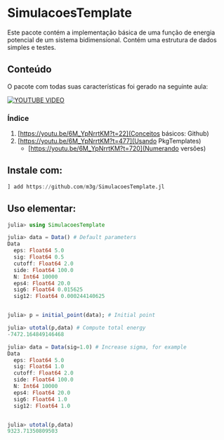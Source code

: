 # SimulacoesTemplate

Este pacote contém a implementação básica de uma função de energia
potencial de um sistema bidimensional. Contém uma estrutura de dados
simples e testes. 

## Conteúdo

O pacote com todas suas características foi gerado na seguinte aula:

[![YOUTUBE VIDEO]()](https://www.youtube.com/watch?v=6M_YpNrrtKM "Julia: Criando pacotes, estruturas, e desenvolvimento.")

### Índice

1. [https://youtu.be/6M_YpNrrtKM?t=22](Conceitos básicos: Github)
2. [https://youtu.be/6M_YpNrrtKM?t=477](Usando PkgTemplates)
    * [https://youtu.be/6M_YpNrrtKM?t=720](Numerando versões)

## Instale com:

```julia
] add https://github.com/m3g/SimulacoesTemplate.jl
```

## Uso elementar:

```julia
julia> using SimulacoesTemplate

julia> data = Data() # Default parameters
Data
  eps: Float64 5.0
  sig: Float64 0.5
  cutoff: Float64 2.0
  side: Float64 100.0
  N: Int64 10000
  eps4: Float64 20.0
  sig6: Float64 0.015625
  sig12: Float64 0.000244140625


julia> p = initial_point(data); # Initial point

julia> utotal(p,data) # Compute total energy
-7472.164849146468

julia> data = Data(sig=1.0) # Increase sigma, for example
Data
  eps: Float64 5.0
  sig: Float64 1.0
  cutoff: Float64 2.0
  side: Float64 100.0
  N: Int64 10000
  eps4: Float64 20.0
  sig6: Float64 1.0
  sig12: Float64 1.0


julia> utotal(p,data)
9323.71350809503

```



